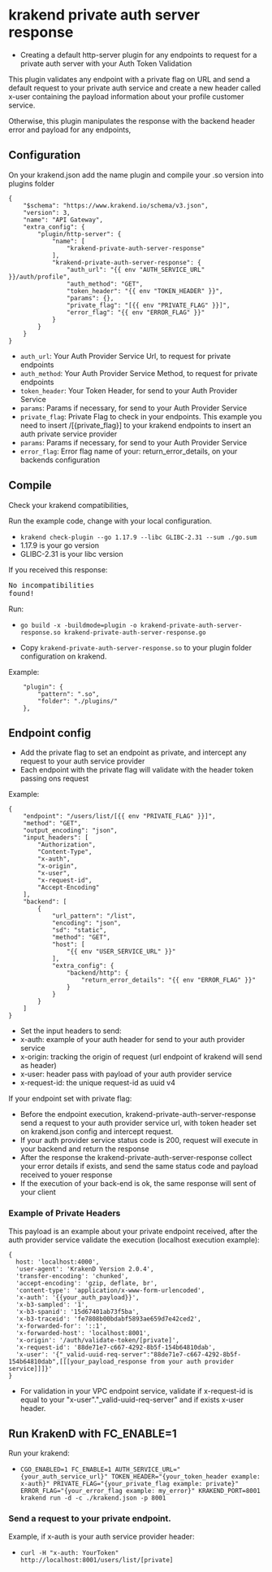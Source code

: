 # krakend private auth server response

- Creating a default http-server plugin for any endpoints to request for a private auth server with your Auth Token Validation

This plugin validates any endpoint with a private flag on URL and send a default request to your private auth service and create a new header called x-user containing the payload information about your profile customer service.

Otherwise, this plugin manipulates the response with the backend header error and payload for any endpoints,

## Configuration

On your krakend.json add the name plugin and compile your .so version into plugins folder

```
{
    "$schema": "https://www.krakend.io/schema/v3.json",
    "version": 3,
    "name": "API Gateway",
    "extra_config": {
        "plugin/http-server": {
            "name": [
                "krakend-private-auth-server-response"
            ],
            "krakend-private-auth-server-response": {
                "auth_url": "{{ env "AUTH_SERVICE_URL" }}/auth/profile",
                "auth_method": "GET",
                "token_header": "{{ env "TOKEN_HEADER" }}",
                "params": {},
                "private_flag": "[{{ env "PRIVATE_FLAG" }}]",
                "error_flag": "{{ env "ERROR_FLAG" }}"
            }
        }
    }
}
```

- `auth_url`: Your Auth Provider Service Url, to request for private endpoints
- `auth_method`: Your Auth Provider Service Method, to request for private endpoints
- `token_header`: Your Token Header, for send to your Auth Provider Service
- `params`: Params if necessary, for send to your Auth Provider Service
- `private_flag`: Private Flag to check in your endpoints. This example you need to insert /[{private_flag}] to your krakend endpoints to insert an auth private service provider
- `params`: Params if necessary, for send to your Auth Provider Service
- `error_flag`: Error flag name of your: return_error_details, on your backends configuration

## Compile

Check your krakend compatibilities,

Run the example code, change with your local configuration.

- `krakend check-plugin --go 1.17.9 --libc GLIBC-2.31 --sum ./go.sum`
- 1.17.9 is your go version
- GLIBC-2.31 is your libc version

If you received this response: <pre>No incompatibilities found!</pre>

Run:

- `go build -x -buildmode=plugin -o krakend-private-auth-server-response.so krakend-private-auth-server-response.go`

- Copy `krakend-private-auth-server-response.so` to your plugin folder configuration on krakend.

Example:

```
    "plugin": {
        "pattern": ".so",
        "folder": "./plugins/"
    },
```

## Endpoint config

- Add the private flag to set an endpoint as private, and intercept any request to your auth service provider
- Each endpoint with the private flag will validate with the header token passing ons request

Example:

```
{
    "endpoint": "/users/list/[{{ env "PRIVATE_FLAG" }}]",
    "method": "GET",
    "output_encoding": "json",
    "input_headers": [
        "Authorization",
        "Content-Type",
        "x-auth",
        "x-origin",
        "x-user",
        "x-request-id",
        "Accept-Encoding"
    ],
    "backend": [
        {
            "url_pattern": "/list",
            "encoding": "json",
            "sd": "static",
            "method": "GET",
            "host": [
                "{{ env "USER_SERVICE_URL" }}"
            ],
            "extra_config": {
                "backend/http": {
                    "return_error_details": "{{ env "ERROR_FLAG" }}"
                }
            }
        }
    ]
}
```

- Set the input headers to send:
- x-auth: example of your auth header for send to your auth provider service
- x-origin: tracking the origin of request (url endpoint of krakend will send as header)
- x-user: header pass with payload of your auth provider service
- x-request-id: the unique request-id as uuid v4

If your endpoint set with private flag:

- Before the endpoint execution, krakend-private-auth-server-response send a request to your auth provider service url, with token header set on krakend.json config and intercept request.
- If your auth provider service status code is 200, request will execute in your backend and return the response
- After the response the krakend-private-auth-server-response collect your error details if exists, and send the same status code and payload received to youer response
- If the execution of your back-end is ok, the same response will sent of your client

### Example of Private Headers

This payload is an example about your private endpoint received, after the auth provider service validate the execution (localhost execution example):

```
{
  host: 'localhost:4000',
  'user-agent': 'KrakenD Version 2.0.4',
  'transfer-encoding': 'chunked',
  'accept-encoding': 'gzip, deflate, br',
  'content-type': 'application/x-www-form-urlencoded',
  'x-auth': '{{your_auth_payload}}',
  'x-b3-sampled': '1',
  'x-b3-spanid': '15d67401ab73f5ba',
  'x-b3-traceid': 'fe7808b00bdabf5893ae659d7e42ced2',
  'x-forwarded-for': '::1',
  'x-forwarded-host': 'localhost:8001',
  'x-origin': '/auth/validate-token/[private]',
  'x-request-id': '88de71e7-c667-4292-8b5f-154b64810dab',
  'x-user': '{"_valid-uuid-req-server":"88de71e7-c667-4292-8b5f-154b64810dab",[[[your_payload_response from your auth provider service]]]}'
}
```

- For validation in your VPC endpoint service, validate if x-request-id is equal to your "x-user"."\_valid-uuid-req-server" and if exists x-user header.

## Run KrakenD with FC_ENABLE=1

Run your krakend:

- `CGO_ENABLED=1 FC_ENABLE=1 AUTH_SERVICE_URL="{your_auth_service_url}" TOKEN_HEADER="{your_token_header example: x-auth}" PRIVATE_FLAG="{your_private_flag example: private}" ERROR_FLAG="{your_error_flag example: my_error}" KRAKEND_PORT=8001 krakend run -d -c ./krakend.json -p 8001`

### Send a request to your private endpoint.

Example, if x-auth is your auth service provider header:

- `curl -H "x-auth: YourToken" http://localhost:8001/users/list/[private]`
